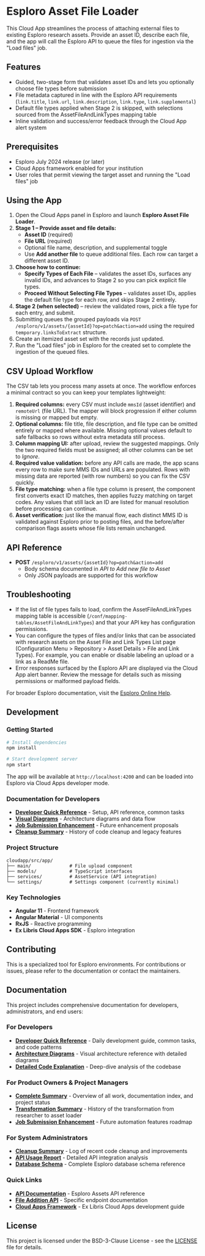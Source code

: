 # Esploro Asset File Loader

This Cloud App streamlines the process of attaching external files to existing Esploro research assets. Provide an asset ID, describe each file, and the app will call the Esploro API to queue the files for ingestion via the "Load files" job.

## Features

- Guided, two-stage form that validates asset IDs and lets you optionally choose file types before submission
- File metadata captured in line with the Esploro API requirements (`link.title`, `link.url`, `link.description`, `link.type`, `link.supplemental`)
- Default file types applied when Stage 2 is skipped, with selections sourced from the AssetFileAndLinkTypes mapping table
- Inline validation and success/error feedback through the Cloud App alert system

## Prerequisites
- Esploro July 2024 release (or later)
- Cloud Apps framework enabled for your institution
- User roles that permit viewing the target asset and running the "Load files" job

## Using the App

1. Open the Cloud Apps panel in Esploro and launch **Esploro Asset File Loader**.
2. **Stage 1 – Provide asset and file details:**
   - **Asset ID** (required)
   - **File URL** (required)
   - Optional file name, description, and supplemental toggle
   - Use **Add another file** to queue additional files. Each row can target a different asset ID.
3. **Choose how to continue:**
   - **Specify Types of Each File** – validates the asset IDs, surfaces any invalid IDs, and advances to Stage 2 so you can pick explicit file types.
   - **Proceed Without Selecting File Types** – validates asset IDs, applies the default file type for each row, and skips Stage 2 entirely.
4. **Stage 2 (when selected)** – review the validated rows, pick a file type for each entry, and submit.
5. Submitting queues the grouped payloads via `POST /esploro/v1/assets/{assetId}?op=patch&action=add` using the required `temporary.linksToExtract` structure.
6. Create an itemized asset set with the records just updated.
7. Run the "Load files" job in Esploro for the created set to complete the ingestion of the queued files.

## CSV Upload Workflow

The CSV tab lets you process many assets at once. The workflow enforces a minimal contract so you can keep your templates lightweight:

1. **Required columns:** every CSV must include `mmsId` (asset identifier) and `remoteUrl` (file URL). The mapper will block progression if either column is missing or mapped but empty.
2. **Optional columns:** file title, file description, and file type can be omitted entirely or mapped where available. Missing optional values default to safe fallbacks so rows without extra metadata still process.
3. **Column mapping UI:** after upload, review the suggested mappings. Only the two required fields must be assigned; all other columns can be set to *Ignore*.
4. **Required value validation:** before any API calls are made, the app scans every row to make sure MMS IDs and URLs are populated. Rows with missing data are reported (with row numbers) so you can fix the CSV quickly.
5. **File type matching:** when a file type column is present, the component first converts exact ID matches, then applies fuzzy matching on target codes. Any values that still lack an ID are listed for manual resolution before processing can continue.
6. **Asset verification:** just like the manual flow, each distinct MMS ID is validated against Esploro prior to posting files, and the before/after comparison flags assets whose file lists remain unchanged.

## API Reference

- **POST** `/esploro/v1/assets/{assetId}?op=patch&action=add`
  - Body schema documented in *API to Add new file to Asset*
  - Only JSON payloads are supported for this workflow

## Troubleshooting

- If the list of file types fails to load, confirm the AssetFileAndLinkTypes mapping table is accessible (`/conf/mapping-tables/AssetFileAndLinkTypes`) and that your API key has configuration permissions.
- You can configure the types of files and/or links that can be associated with research assets on the Asset File and Link Types List page (Configuration Menu > Repository > Asset Details > File and Link Types). For example, you can enable or disable labeling an upload or a link as a ReadMe file.
- Error responses surfaced by the Esploro API are displayed via the Cloud App alert banner. Review the message for details such as missing permissions or malformed payload fields.

For broader Esploro documentation, visit the [Esploro Online Help](https://knowledge.exlibrisgroup.com/Esploro/Product_Documentation/Esploro_Online_Help_(English)).

## Development

### Getting Started
```bash
# Install dependencies
npm install

# Start development server
npm start
```

The app will be available at `http://localhost:4200` and can be loaded into Esploro via Cloud Apps developer mode.

### Documentation for Developers
- **[Developer Quick Reference](documentation/DEVELOPER_QUICK_REFERENCE.md)** - Setup, API reference, common tasks
- **[Visual Diagrams](documentation/VISUAL_DIAGRAMS.md)** - Architecture diagrams and data flow
- **[Job Submission Enhancement](documentation/JOB_SUBMISSION_ENHANCEMENT.md)** - Future enhancement proposals
- **[Cleanup Summary](documentation/CLEANUP_SUMMARY.md)** - History of code cleanup and legacy features

### Project Structure
```
cloudapp/src/app/
├── main/              # File upload component
├── models/            # TypeScript interfaces
├── services/          # AssetService (API integration)
└── settings/          # Settings component (currently minimal)
```

### Key Technologies
- **Angular 11** - Frontend framework
- **Angular Material** - UI components
- **RxJS** - Reactive programming
- **Ex Libris Cloud Apps SDK** - Esploro integration

## Contributing

This is a specialized tool for Esploro environments. For contributions or issues, please refer to the documentation or contact the maintainers.

## Documentation

This project includes comprehensive documentation for developers, administrators, and end users:

### For Developers
- **[Developer Quick Reference](DEVELOPER_QUICK_REFERENCE.md)** - Daily development guide, common tasks, and code patterns
- **[Architecture Diagrams](ARCHITECTURE_DIAGRAMS.md)** - Visual architecture reference with detailed diagrams
- **[Detailed Code Explanation](explaination.md)** - Deep-dive analysis of the codebase

### For Product Owners & Project Managers
- **[Complete Summary](COMPLETE_SUMMARY.md)** - Overview of all work, documentation index, and project status
- **[Transformation Summary](TRANSFORMATION_SUMMARY.md)** - History of the transformation from researcher to asset loader
- **[Job Submission Enhancement](JOB_SUBMISSION_ENHANCEMENT.md)** - Future automation features roadmap

### For System Administrators
- **[Cleanup Summary](CLEANUP_SUMMARY.md)** - Log of recent code cleanup and improvements
- **[API Usage Report](Esploro_Asset_API_Usage_Report.md)** - Detailed API integration analysis
- **[Database Schema](documentation/Expanded_Esploro_Schema.md)** - Complete Esploro database schema reference

### Quick Links
- **[API Documentation](esploroAssets.md)** - Esploro Assets API reference
- **[File Addition API](documentation/API%20to%20Add%20new%20file%20to%20Asset.md)** - Specific endpoint documentation
- **[Cloud Apps Framework](exlCloudApps.md)** - Ex Libris Cloud Apps development guide

## License

This project is licensed under the BSD-3-Clause License - see the [LICENSE](LICENSE) file for details.

